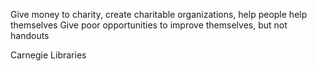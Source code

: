 
Give money to charity, create charitable organizations, help people help themselves
Give poor opportunities to improve themselves, but not handouts

Carnegie Libraries


